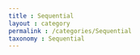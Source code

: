 ```yaml
---
title : Sequential
layout : category
permalink : /categories/Sequential
taxonomy : Sequential
---
```

